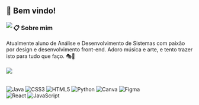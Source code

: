 ## 👋 Bem vindo!
<a href="https://discord.com/users/404844681852223498"><img align="left" src="https://lanyard.cnrad.dev/api/404844681852223498?borderRadius=8px&hideDiscrim=true&animated=true&idleMessage=Probably%20doing%20something%20else..."/></a>

### 📋 **Sobre mim**

Atualmente aluno de Análise e Desenvolvimento de Sistemas com paixão por design e desenvolvimento front-end. Adoro música e arte, e tento trazer isto para tudo que faço. 🎭🎨
<br><br>
![](https://komarev.com/ghpvc/?username=LKaio16&style=for-the-badge&color=blueviolet)
<br><br><br>
![Java](https://img.shields.io/badge/java-%23ED8B00.svg?style=flat&logo=openjdk&logoColor=white)  ![CSS3](https://img.shields.io/badge/css3-%231572B6.svg?style=flat&logo=css3&logoColor=white)  ![HTML5](https://img.shields.io/badge/html5-%23E34F26.svg?style=flat&logo=html5&logoColor=white)  ![Python](https://img.shields.io/badge/python-3670A0?style=flat&logo=python&logoColor=ffdd54)  ![Canva](https://img.shields.io/badge/Canva-%2300C4CC.svg?style=flat&logo=Canva&logoColor=white)  ![Figma](https://img.shields.io/badge/figma-%23F24E1E.svg?style=flat&logo=figma&logoColor=white)
<br>
![React](https://img.shields.io/badge/react-%2323272F.svg?style=flat&logo=react&logoColor=%23149ECA) ![JavaScript](https://img.shields.io/badge/javascript-%23323330.svg?style=flat&logo=javascript&logoColor=%23F7DF1E)

<!-- <img src="https://readme-typing-svg.herokuapp.com?font=Fira+Code&pause=1000&color=C55EFF&random=false&width=435&lines=Discord%3A+lkaio16;Ol%C3%A1!" alt="Typing SVG" /> --!>


